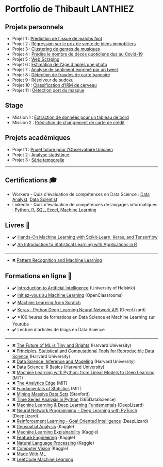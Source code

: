 # Portfolio de Thibault LANTHIEZ

## Projets personnels

* Projet 1 : [Prédiction de l'issue de matchs foot](https://github.com/ThibaultLanthiez/Prediction-issue-matchs-foot)
* Projet 2 : [Régression sur le prix de vente de biens immobiliers](https://github.com/ThibaultLanthiez/Regression-prix-vente-biens-immobiliers)
* Projet 3 : [Clustering de genres de musiques](https://github.com/ThibaultLanthiez/Clustering-genres-musiques)
* Projet 4 : [Prédire le nombre de décès quotidiens dus au Covid-19](https://github.com/ThibaultLanthiez/Prediction-nombre-deces-quotidiens-Covid-19)
* Projet 5 : [Web Scraping](https://github.com/ThibaultLanthiez/Web-scaping)
* Projet 6 : [Estimation de l'âge d'après une photo](https://github.com/ThibaultLanthiez/Estimation-age-photo)
* Projet 7 : [Analyse de sentiment exprimé par un tweet](https://github.com/ThibaultLanthiez/Analyse-sentiment-tweet)
* Projet 8 : [Détection de fraudes de carte bancaire](https://github.com/ThibaultLanthiez/Detection-fraude-carte-bancaire)
* Projet 9 : [Résolveur de sudoku](https://github.com/ThibaultLanthiez/Resolveur-de-sudoku)
* Projet 10 : [Classification d'IRM de cerveau](https://github.com/ThibaultLanthiez/Classification-IRM-cerveau)
* Projet 11 : [Détection port du masque](https://github.com/ThibaultLanthiez/Detection-port-masque)

## Stage

* Mission 1 : [Extraction de données pour un tableau de bord](https://github.com/ThibaultLanthiez/Resolveur-de-sudoku)
* Mission 2 : [Prédiction de changement de carte de crédit](https://github.com/ThibaultLanthiez/Resolveur-de-sudoku)

## Projets académiques

* Projet 1 : [Projet tutoré pour l'Observatoire Unicaen](https://github.com/ThibaultLanthiez/Resolveur-de-sudoku)
* Projet 2 : [Analyse statistique](https://github.com/ThibaultLanthiez/Resolveur-de-sudoku)
* Projet 3 : [Série temporelle](https://github.com/ThibaultLanthiez/Resolveur-de-sudoku)

-----

## Certifications :mortar_board:

* Workera - Quiz d'évaluation de compétences en Data Science : [Data Analyst](https://app.workera.ai/public/candidate/certificate?code=XOFK4ULP), [Data Scientist](https://app.workera.ai/public/candidate/certificate?code=B6L1EUNU)
* LinkedIn - Quiz d'évaluation de compétences de langages informatiques : [Python, R, SQL, Excel, Machine Learning](https://www.linkedin.com/in/thibault-lanthiez-3b300b175/)

## Livres :blue_book:

* :heavy_check_mark: [Hands-On Machine Learning with Scikit-Learn, Keras, and Tensorflow](https://www.amazon.fr/Hands-Machine-Learning-Scikit-learn-Tensorflow/dp/1492032646/ref=pd_lpo_14_t_0/258-0304242-3340961?_encoding=UTF8&pd_rd_i=1492032646&pd_rd_r=b7a34edd-de30-4d8f-8538-8877f20dce05&pd_rd_w=YJud1&pd_rd_wg=SescO&pf_rd_p=a9e8383d-b25d-45ec-acc2-a094dd781c31&pf_rd_r=A5E4EQYGHAPF83RPKMNT&psc=1&refRID=A5E4EQYGHAPF83RPKMNT)
* :heavy_check_mark: [An Introduction to Statistical Learning with Applications in R](http://faculty.marshall.usc.edu/gareth-james/ISL/)
-----
* :x: [Pattern Recognition and Machine Learning](https://www.microsoft.com/en-us/research/publication/pattern-recognition-machine-learning/)

## Formations en ligne :rocket:

* :heavy_check_mark: [Introduction to Artificial Intelligence](https://www.elementsofai.fr/) (University of Helsinki)
* :heavy_check_mark: [Initiez-vous au Machine Learning](https://openclassrooms.com/fr/courses/4011851-initiez-vous-au-machine-learning) (OpenClassrooms)
* :heavy_check_mark: [Machine Learning from Scratch](https://dafriedman97.github.io/mlbook/content/introduction.html)
* :heavy_check_mark: [Keras - Python Deep Learning Neural Network API](https://deeplizard.com/learn/playlist/PLZbbT5o_s2xrwRnXk_yCPtnqqo4_u2YGL) (DeepLizard)
* :heavy_check_mark: ≈100 heures de formations en Data Science et Machine Learning sur Youtube
* :heavy_check_mark: Lecture d'articles de blogs en Data Science
-----
* :x: [The Future of ML is Tiny and Brights](https://online-learning.harvard.edu/course/future-ml-tiny-and-bright?delta=0) (Harvard University)
* :x: [Principles, Statistical and Computational Tools for Reproducible Data Science](https://online-learning.harvard.edu/course/principles-statistical-and-computational-tools-reproducible-data-science?delta=1) (Harvard University)
* :x: [Data Science: Inference and Modeling](https://online-learning.harvard.edu/course/data-science-inference-and-modeling?delta=1) (Harvard University)
* :x: [Data Science: R Basics](https://online-learning.harvard.edu/course/data-science-r-basics?delta=0) (Harvard University)
* :x: [Machine Learning with Python: from Linear Models to Deep Learning](https://www.edx.org/course/machine-learning-with-python-from-linear-models-to) (MIT)
* :x: [The Analytics Edge](https://www.edx.org/course/the-analytics-edge) (MIT)
* :x: [Fundamentals of Statistics](https://www.edx.org/course/fundamentals-of-statistics) (MIT)
* :x: [Mining Massive Data Sets](https://online.stanford.edu/courses/soe-ycs0007-mining-massive-data-sets) (Stanford)
* :x: [Time Series Analysis in Python](https://365datascience.teachable.com/courses/enrolled/670446) (365DataScience)
* :x: [Machine Learning & Deep Learning Fundamentals](https://deeplizard.com/learn/playlist/PLZbbT5o_s2xq7LwI2y8_QtvuXZedL6tQU) (DeepLizard)
* :x: [Neural Network Programming - Deep Learning with PyTorch](https://deeplizard.com/learn/playlist/PLZbbT5o_s2xrfNyHZsM6ufI0iZENK9xgG) (DeepLizard)
* :x: [Reinforcement Learning - Goal Oriented Intelligence](https://deeplizard.com/learn/playlist/PLZbbT5o_s2xoWNVdDudn51XM8lOuZ_Njv) (DeepLizard)
* :x: [Geospatial Analysis](https://www.kaggle.com/learn/geospatial-analysis) (Kaggle)
* :x: [Machine Learning Explainability](https://www.kaggle.com/learn/machine-learning-explainability) (Kaggle)
* :x: [Feature Engineering](https://www.kaggle.com/learn/feature-engineering) (Kaggle)
* :x: [Natural Language Processing](https://www.kaggle.com/learn/natural-language-processing) (Kaggle)
* :x: [Computer Vision](https://www.kaggle.com/learn/computer-vision) (Kaggle)
* :x: [Made With ML](https://madewithml.com/topics/)
* :x: [LeetCode Machine Learning](https://leetcode.com/explore/learn/card/machine-learning-101/)
